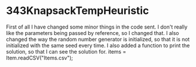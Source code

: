 # 343KnapsackTempHeuristic
 First of all I have changed some minor things in the code sent. I don't really like the parameters being passed by reference, so I changed that. I also changed the way the random number generator is initialized, so that it is not initialized with the same seed every time. I also added a function to print the solution, so that I can see the solution for.
 items = Item.readCSV("Items.csv");